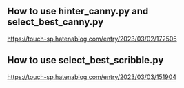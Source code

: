 ## How to use hinter_canny.py and select_best_canny.py

https://touch-sp.hatenablog.com/entry/2023/03/02/172505

## How to use select_best_scribble.py

https://touch-sp.hatenablog.com/entry/2023/03/03/151904
